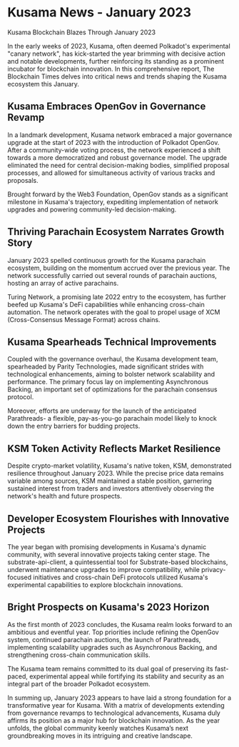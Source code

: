 # Kusama News - January 2023

Kusama Blockchain Blazes Through January 2023 

In the early weeks of 2023, Kusama, often deemed Polkadot's experimental "canary network", has kick-started the year brimming with decisive action and notable developments, further reinforcing its standing as a prominent incubator for blockchain innovation. In this comprehensive report, The Blockchain Times delves into critical news and trends shaping the Kusama ecosystem this January. 

## Kusama Embraces OpenGov in Governance Revamp

In a landmark development, Kusama network embraced a major governance upgrade at the start of 2023 with the introduction of Polkadot OpenGov. After a community-wide voting process, the network experienced a shift towards a more democratized and robust governance model. The upgrade eliminated the need for central decision-making bodies, simplified proposal processes, and allowed for simultaneous activity of various tracks and proposals.

Brought forward by the Web3 Foundation, OpenGov stands as a significant milestone in Kusama's trajectory, expediting implementation of network upgrades and powering community-led decision-making. 

## Thriving Parachain Ecosystem Narrates Growth Story

January 2023 spelled continuous growth for the Kusama parachain ecosystem, building on the momentum accrued over the previous year. The network successfully carried out several rounds of parachain auctions, hosting an array of active parachains. 

Turing Network, a promising late 2022 entry to the ecosystem, has further beefed up Kusama's DeFi capabilities while enhancing cross-chain automation. The network operates with the goal to propel usage of XCM (Cross-Consensus Message Format) across chains.

## Kusama Spearheads Technical Improvements 

Coupled with the governance overhaul, the Kusama development team, spearheaded by Parity Technologies, made significant strides with technological enhancements, aiming to bolster network scalability and performance. The primary focus lay on implementing Asynchronous Backing, an important set of optimizations for the parachain consensus protocol. 

Moreover, efforts are underway for the launch of the anticipated Parathreads- a flexible, pay-as-you-go parachain model likely to knock down the entry barriers for budding projects. 

## KSM Token Activity Reflects Market Resilience 

Despite crypto-market volatility, Kusama's native token, KSM, demonstrated resilience throughout January 2023. While the precise price data remains variable among sources, KSM maintained a stable position, garnering sustained interest from traders and investors attentively observing the network's health and future prospects. 

## Developer Ecosystem Flourishes with Innovative Projects

The year began with promising developments in Kusama's dynamic community, with several innovative projects taking center stage. The substrate-api-client, a quintessential tool for Substrate-based blockchains, underwent maintenance upgrades to improve compatibility, while privacy-focused initiatives and cross-chain DeFi protocols utilized Kusama's experimental capabilities to explore blockchain innovations.

## Bright Prospects on Kusama's 2023 Horizon

As the first month of 2023 concludes, the Kusama realm looks forward to an ambitious and eventful year. Top priorities include refining the OpenGov system, continued parachain auctions, the launch of Parathreads, implementing scalability upgrades such as Asynchronous Backing, and strengthening cross-chain communication skills. 

The Kusama team remains committed to its dual goal of preserving its fast-paced, experimental appeal while fortifying its stability and security as an integral part of the broader Polkadot ecosystem.

In summing up, January 2023 appears to have laid a strong foundation for a transformative year for Kusama. With a matrix of developments extending from governance revamps to technological advancements, Kusama duly affirms its position as a major hub for blockchain innovation. As the year unfolds, the global community keenly watches Kusama’s next groundbreaking moves in its intriguing and creative landscape.  
